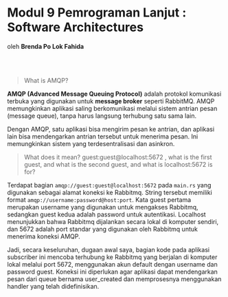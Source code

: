 # Modul 9 Pemrograman Lanjut : Software Architectures
oleh **Brenda Po Lok Fahida**

<br>
<br>

> What is AMQP?

**AMQP (Advanced Message Queuing Protocol)** adalah protokol komunikasi terbuka yang digunakan untuk **message broker** seperti RabbitMQ. AMQP memungkinkan aplikasi saling berkomunikasi melalui sistem antrian pesan (message queue), tanpa harus langsung terhubung satu sama lain.

Dengan AMQP, satu aplikasi bisa mengirim pesan ke antrian, dan aplikasi lain bisa mendengarkan antrian tersebut untuk menerima pesan. Ini memungkinkan sistem yang terdesentralisasi dan asinkron.

> What does it mean? guest:guest@localhost:5672 , what is the first guest, and what
is the second guest, and what is localhost:5672 is for?

Terdapat bagian `amqp://guest:guest@localhost:5672` pada `main.rs` yang digunakan sebagai alamat koneksi ke Rabbitmq. String tersebut memiliki format `amqp://username:password@host:port`. Kata guest pertama merupakan username yang digunakan untuk mengakses Rabbitmq, sedangkan guest kedua adalah password untuk autentikasi. Localhost menunjukkan bahwa Rabbitmq dijalankan secara lokal di komputer sendiri, dan 5672 adalah port standar yang digunakan oleh Rabbitmq untuk menerima koneksi AMQP. 

Jadi, secara keseluruhan, dugaan awal saya, bagian kode pada aplikasi subscriber ini mencoba terhubung ke Rabbitmq yang berjalan di komputer lokal melalui port 5672, menggunakan akun default dengan username dan password guest. Koneksi ini diperlukan agar aplikasi dapat mendengarkan pesan dari queue bernama user_created dan memprosesnya menggunakan handler yang telah didefinisikan.